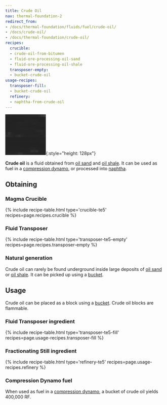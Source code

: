 ```yaml
---
title: Crude Oil
nav: thermal-foundation-2
redirect_from:
- /docs/thermal-foundation/fluids/fuel/crude-oil/
- /docs/crude-oil/
- /docs/thermal-foundation/crude-oil/
recipes:
  crucible:
  - crude-oil-from-bitumen
  - fluid-ore-processing-oil-sand
  - fluid-ore-processing-oil-shale
  transposer-empty:
  - bucket-crude-oil
usage-recipes:
  transposer-fill:
  - bucket-crude-oil
  refinery:
  - naphtha-from-crude-oil
---
```


![Crude oil](/assets/images/thermal-foundation-2/crude-oil.gif){:style="height: 128px"}


**Crude oil** is a fluid obtained from [oil sand](/docs/thermal-foundation-2/oil-sand/) and [oil
shale](/docs/thermal-foundation-2/oil-shale/). It can be used as fuel in a [compression
dynamo](/docs/thermal-expansion-5/compression-dynamo/), or processed into [naphtha](/docs/thermal-foundation-2/naphtha/).


Obtaining
---------

### Magma Crucible
{% include recipe-table.html type='crucible-te5' recipes=page.recipes.crucible %}

### Fluid Transposer
{% include recipe-table.html type='transposer-te5-empty' recipes=page.recipes.transposer-empty %}

### Natural generation
Crude oil can rarely be found underground inside large deposits of [oil
sand](/docs/thermal-foundation-2/oil-sand/) or [oil shale](/docs/thermal-foundation-2/oil-shale/). It can be picked up
using a [bucket](https://minecraft.gamepedia.com/Bucket).


Usage
-----

Crude oil can be placed as a block using a
[bucket](https://minecraft.gamepedia.com/Bucket). Crude oil blocks are
flammable.

### Fluid Transposer ingredient
{% include recipe-table.html type='transposer-te5-fill' recipes=page.usage-recipes.transposer-fill %}

### Fractionating Still ingredient
{% include recipe-table.html type='refinery-te5' recipes=page.usage-recipes.refinery %}

### Compression Dynamo fuel
When used as fuel in a [compression dynamo](/docs/thermal-expansion-5/compression-dynamo/), a bucket
of crude oil yields 400,000 RF.
